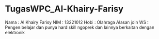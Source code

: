 # TugasWPC_Al-Khairy-Farisy

Nama : Al Khairy Farisy
NIM  : 13221012
Hobi : Olahraga
Alasan join WS : Pengen belajar dan punya hard skill ngoprek dan lainnya berkaitan dengan elektronik
